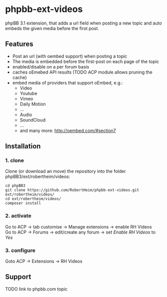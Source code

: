 phpbb-ext-videos
================

phpBB 3.1 extension, that adds a url field when posting a new topic and auto embeds the given media before the first post.

## Features

* Post an url (with oembed support) when posting a topic
* The media is embedded before the first-post on each page of the topic
* enabled/disable on a per forum basis
* caches oEmebed API results (TODO ACP module allows pruning the cache)
* embed media of providers that support oEmbed, e.g.:
  * Video
   * Youtube
   * Vimeo
   * Daily Motion
   * ...
  * Audio
   * SoundCloud
   * ... 
  * and many more: http://oembed.com/#section7


## Installation

### 1. clone
Clone (or download an move) the repository into the folder phpBB3/ext/robertheim/videos:

```
cd phpBB3
git clone https://github.com/RobertHeim/phpbb-ext-videos.git ext/robertheim/videos/
cd ext/robertheim/videos/
composer install
```

### 2. activate
Go to ACP -> tab customise -> Manage extensions -> enable RH Videos  
Go to ACP -> Forums -> edit/create any forum -> set *Enable RH Videos* to *Yes*

### 3. configure

Goto ACP -> Extensions -> RH Videos

## Support

TODO link to phpbb.com topic
